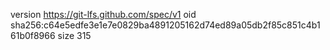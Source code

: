 version https://git-lfs.github.com/spec/v1
oid sha256:c64e5edfe3e1e7e0829ba4891205162d74ed89a05db2f85c851c4b161b0f8966
size 315
